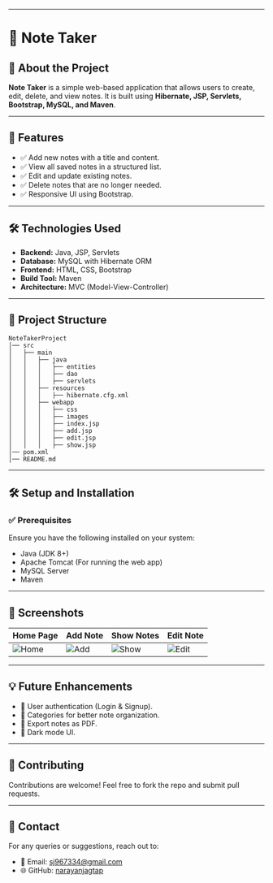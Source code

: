 
---

# 📝 Note Taker

## 📖 About the Project
**Note Taker** is a simple web-based application that allows users to create, edit, delete, and view notes. It is built using **Hibernate, JSP, Servlets, Bootstrap, MySQL, and Maven**.

---

## 🚀 Features
- ✅ Add new notes with a title and content.
- ✅ View all saved notes in a structured list.
- ✅ Edit and update existing notes.
- ✅ Delete notes that are no longer needed.
- ✅ Responsive UI using Bootstrap.

---

## 🛠️ Technologies Used
- **Backend:** Java, JSP, Servlets
- **Database:** MySQL with Hibernate ORM
- **Frontend:** HTML, CSS, Bootstrap
- **Build Tool:** Maven
- **Architecture:** MVC (Model-View-Controller)

---

## 📂 Project Structure
```
NoteTakerProject
│── src
│   ├── main
│   │   ├── java
│   │   │   ├── entities
│   │   │   ├── dao
│   │   │   ├── servlets
│   │   ├── resources
│   │   │   ├── hibernate.cfg.xml
│   │   ├── webapp
│   │   │   ├── css
│   │   │   ├── images
│   │   │   ├── index.jsp
│   │   │   ├── add.jsp
│   │   │   ├── edit.jsp
│   │   │   ├── show.jsp
│── pom.xml
│── README.md
```

---

## 🛠️ Setup and Installation

### ✅ **Prerequisites**
Ensure you have the following installed on your system:
- Java (JDK 8+)
- Apache Tomcat (For running the web app)
- MySQL Server
- Maven

---

## 📸 Screenshots
| Home Page | Add Note | Show Notes | Edit Note |
|-----------|---------|------------|-----------|
| ![Home](screenshots/home.png) | ![Add](screenshots/add.png) | ![Show](screenshots/show.png) | ![Edit](screenshots/edit.png) |

---

## 💡 Future Enhancements
- 🔹 User authentication (Login & Signup).
- 🔹 Categories for better note organization.
- 🔹 Export notes as PDF.
- 🔹 Dark mode UI.

---

## 🤝 Contributing
Contributions are welcome! Feel free to fork the repo and submit pull requests.

---

## 💬 Contact
For any queries or suggestions, reach out to:
- 📧 Email: sj967334@gmail.com
- 🌐 GitHub: [narayanjagtap](https://github.com/narayanjagtap)
```

